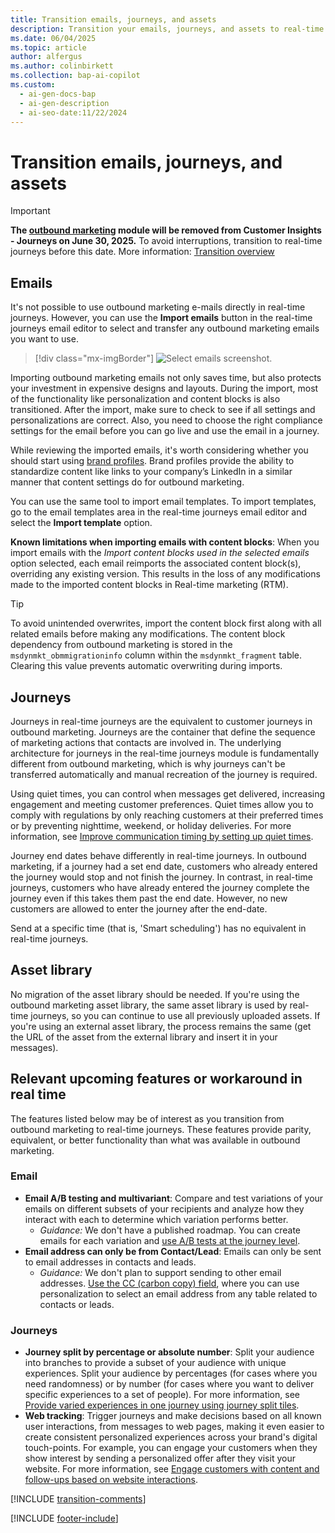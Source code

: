 ```yaml
---
title: Transition emails, journeys, and assets
description: Transition your emails, journeys, and assets to real-time journeys in Dynamics 365 Customer Insights - Journeys. Follow our guide to ensure a smooth transition.
ms.date: 06/04/2025
ms.topic: article
author: alfergus
ms.author: colinbirkett
ms.collection: bap-ai-copilot
ms.custom:
  - ai-gen-docs-bap
  - ai-gen-description
  - ai-seo-date:11/22/2024
---
```


# Transition emails, journeys, and assets

> [!IMPORTANT]
> **The [outbound marketing](user-guide.md) module will be removed from Customer Insights - Journeys on June 30, 2025.** To avoid interruptions, transition to real-time journeys before this date. More information: [Transition overview](transition-overview.md)

## Emails

It's not possible to use outbound marketing e-mails directly in real-time journeys. However, you can use the **Import emails** button in the real-time journeys email editor to select and transfer any outbound marketing emails you want to use.

> [!div class="mx-imgBorder"]
> ![Select emails screenshot.](media/transition-select-emails.png "Select emails screenshot")

Importing outbound marketing emails not only saves time, but also protects your investment in expensive designs and layouts. During the import, most of the functionality like personalization and content blocks is also transitioned. After the import, make sure to check to see if all settings and personalizations are correct. Also, you need to choose the right compliance settings for the email before you can go live and use the email in a journey.

While reviewing the imported emails, it's worth considering whether you should start using [brand profiles](brand-profiles.md). Brand profiles provide the ability to standardize content like links to your company’s LinkedIn in a similar manner that content settings do for outbound marketing.

You can use the same tool to import email templates. To import templates, go to the email templates area in the real-time journeys email editor and select the **Import template** option.

**Known limitations when importing emails with content blocks**: When you import emails with the *Import content blocks used in the selected emails* option selected, each email reimports the associated content block(s), overriding any existing version. This results in the loss of any modifications made to the imported content blocks in Real-time marketing (RTM).

> [!TIP]
> To avoid unintended overwrites, import the content block first along with all related emails before making any modifications. The content block dependency from outbound marketing is stored in the `msdynmkt_obmmigrationinfo` column within the `msdynmkt_fragment` table. Clearing this value prevents automatic overwriting during imports.

## Journeys

Journeys in real-time journeys are the equivalent to customer journeys in outbound marketing. Journeys are the container that define the sequence of marketing actions that contacts are involved in. The underlying architecture for journeys in the real-time journeys module is fundamentally different from outbound marketing, which is why journeys can't be transferred automatically and manual recreation of the journey is required.

Using quiet times, you can control when messages get delivered, increasing engagement and meeting customer preferences. Quiet times allow you to comply with regulations by only reaching customers at their preferred times or by preventing nighttime, weekend, or holiday deliveries. For more information, see [Improve communication timing by setting up quiet times](real-time-marketing-quiet-times.md).

Journey end dates behave differently in real-time journeys. In outbound marketing, if a journey had a set end date, customers who already entered the journey would stop and not finish the journey. In contrast, in real-time journeys, customers who have already entered the journey complete the journey even if this takes them past the end date. However, no new customers are allowed to enter the journey after the end-date.
 
Send at a specific time (that is, 'Smart scheduling') has no equivalent in real-time journeys. 

## Asset library

No migration of the asset library should be needed. If you're using the outbound marketing asset library, the same asset library is used by real-time journeys, so you can continue to use all previously uploaded assets. If you're using an external asset library, the process remains the same (get the URL of the asset from the external library and insert it in your messages).

## Relevant upcoming features or workaround in real time

The features listed below may be of interest as you transition from outbound marketing to real-time journeys. These features provide parity, equivalent, or better functionality than what was available in outbound marketing.

### Email

- **Email A/B testing and multivariant**: Compare and test variations of your emails on different subsets of your recipients and analyze how they interact with each to determine which variation performs better. 
  - *Guidance:* We don't have a published roadmap. You can create emails for each variation and [use A/B tests at the journey level](real-time-marketing-ab-tests-in-marketing-journeys.md).
- **Email address can only be from Contact/Lead**: Emails can only be sent to email addresses in contacts and leads.
  - *Guidance:* We don't plan to support sending to other email addresses. [Use the CC (carbon copy) field](real-time-marketing-add-cc-recipients.md), where you can use personalization to select an email address from any table related to contacts or leads.

### Journeys

- **Journey split by percentage or absolute number**: Split your audience into branches to provide a subset of your audience with unique experiences. Split your audience by percentages (for cases where you need randomness) or by number (for cases where you want to deliver specific experiences to a set of people). For more information, see [Provide varied experiences in one journey using journey split tiles](/dynamics365/release-plan/2023wave2/marketing/dynamics365-marketing/provide-varied-experiences-one-journey-using-journey-split-tiles).
- **Web tracking**: Trigger journeys and make decisions based on all known user interactions, from messages to web pages, making it even easier to create consistent personalized experiences across your brand's digital touch-points. For example, you can engage your customers when they show interest by sending a personalized offer after they visit your website. For more information, see [Engage customers with content and follow-ups based on website interactions](/dynamics365/release-plan/2023wave2/marketing/dynamics365-marketing/engage-customers-content-follow-ups-based-website-interactions).

[!INCLUDE [transition-comments](./includes/transition-comments.md)]

[!INCLUDE [footer-include](./includes/footer-banner.md)]
